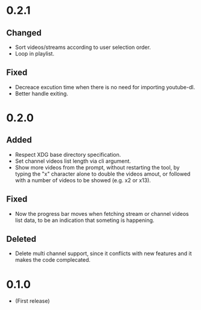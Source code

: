 # 0.2.1
## Changed
- Sort videos/streams according to user selection order.
- Loop in playlist.
## Fixed
- Decreace excution time when there is no need for importing youtube-dl.
- Better handle exiting.

# 0.2.0
## Added
- Respect XDG base directory specification.
- Set channel videos list length via cli argument.
- Show more videos from the prompt, without restarting the tool, by typing the "x" character alone to double the videos amout, or followed with a number of videos to be showed (e.g. x2 or x13).
## Fixed
- Now the progress bar moves when fetching stream or channel videos list data, to be an indication that someting is happening.
## Deleted
- Delete multi channel support, since it conflicts with new features and it makes the code complecated.

# 0.1.0
- (First release)

